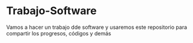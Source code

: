 # Trabajo-Software
Vamos a hacer un trabajo dde software y usaremos este repositorio para compartir los progresos, códigos y demás
